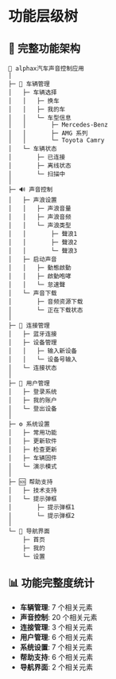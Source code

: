 # 功能层级树

## 🌳 完整功能架构

```
📱 alphax汽车声音控制应用
│
├─ 🚗 车辆管理
│   ├─ 车辆选择
│   │   ├─ 换车
│   │   ├─ 我的车
│   │   └─ 车型信息
│   │       ├─ Mercedes-Benz
│   │       ├─ AMG 系列
│   │       └─ Toyota Camry
│   └─ 车辆状态
│       ├─ 已连接
│       ├─ 离线状态
│       └─ 扫描中
│
├─ 🔊 声音控制
│   ├─ 声浪设置
│   │   ├─ 声浪音量
│   │   ├─ 声浪音频
│   │   └─ 声浪类型
│   │       ├─ 聲浪1
│   │       ├─ 聲浪2
│   │       └─ 聲浪3
│   ├─ 启动声音
│   │   ├─ 動態啟動
│   │   ├─ 啟動咆哮
│   │   └─ 怠速聲
│   └─ 声音下载
│       ├─ 音频资源下载
│       └─ 正在下载状态
│
├─ 🔗 连接管理
│   ├─ 蓝牙连接
│   ├─ 设备管理
│   │   ├─ 输入新设备
│   │   └─ 设备号输入
│   └─ 连接状态
│
├─ 👤 用户管理
│   ├─ 登录系统
│   ├─ 我的账户
│   └─ 登出设备
│
├─ ⚙️ 系统设置
│   ├─ 常用功能
│   ├─ 更新软件
│   ├─ 检查更新
│   ├─ 车辆固件
│   └─ 演示模式
│
├─ 🆘 帮助支持
│   ├─ 技术支持
│   └─ 提示弹框
│       ├─ 提示弹框1
│       └─ 提示弹框2
│
└─ 🧭 导航界面
    ├─ 首页
    ├─ 我的
    └─ 设置
```

## 📊 功能完整度统计

- **车辆管理**: 7 个相关元素
- **声音控制**: 20 个相关元素
- **连接管理**: 3 个相关元素
- **用户管理**: 6 个相关元素
- **系统设置**: 7 个相关元素
- **帮助支持**: 6 个相关元素
- **导航界面**: 2 个相关元素
